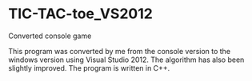 # TIC-TAC-toe_VS2012

Converted console game

This program was converted by me from the console version to the windows version using Visual Studio 2012. The algorithm has also been slightly improved. The program is written in C++.
